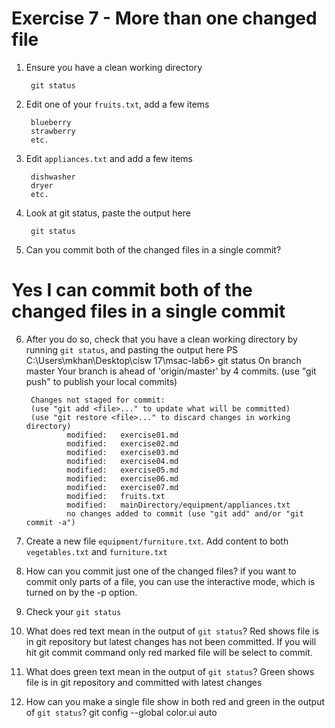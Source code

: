 # Exercise 7 - More than one changed file

1. Ensure you have a clean working directory

        git status

2. Edit one of your `fruits.txt`, add a few items

        blueberry
        strawberry
        etc.

3. Edit `appliances.txt` and add a few items

        dishwasher
        dryer
        etc.

4. Look at git status, paste the output here

        git status

5. Can you commit both of the changed files in a single commit?
# Yes I can commit both of the changed files in a single commit
6. After you do so, check that you have a clean working directory by running `git status`, and pasting the output here
        PS C:\Users\mkhan\Desktop\cisw 17\msac-lab6> git status
        On branch master
        Your branch is ahead of 'origin/master' by 4 commits.
        (use "git push" to publish your local commits)

        Changes not staged for commit:
        (use "git add <file>..." to update what will be committed)
        (use "git restore <file>..." to discard changes in working directory)
                modified:   exercise01.md
                modified:   exercise02.md
                modified:   exercise03.md
                modified:   exercise04.md
                modified:   exercise05.md
                modified:   exercise06.md
                modified:   exercise07.md
                modified:   fruits.txt
                modified:   mainDirectory/equipment/appliances.txt
                no changes added to commit (use "git add" and/or "git commit -a")
7. Create a new file `equipment/furniture.txt`. Add content to both `vegetables.txt` and `furniture.txt`

8. How can you commit just one of the changed files?
 if you want to commit only parts of a file, you can use the interactive mode, which is turned on by the -p option. 
9. Check your `git status`

10. What does red text mean in the output of `git status`?
Red shows file is in git repository but latest changes has not been committed. If you will hit git commit command only red marked file will be select to commit.

11. What does green text mean in the output of `git status`?
Green shows file is in git repository and committed with latest changes

12. How can you make a single file show in both red and green in the output of `git status`?
git config --global color.ui auto
